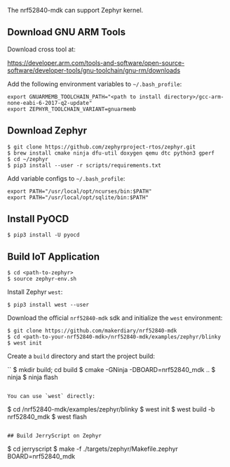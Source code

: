 
The nrf52840-mdk can support Zephyr kernel.

## Download GNU ARM Tools

Download cross tool at:

https://developer.arm.com/tools-and-software/open-source-software/developer-tools/gnu-toolchain/gnu-rm/downloads

Add the following environment variables to `~/.bash_profile`:

```
export GNUARMEMB_TOOLCHAIN_PATH="<path to install directory>/gcc-arm-none-eabi-6-2017-q2-update"
export ZEPHYR_TOOLCHAIN_VARIANT=gnuarmemb
```

## Download Zephyr

```
$ git clone https://github.com/zephyrproject-rtos/zephyr.git
$ brew install cmake ninja dfu-util doxygen qemu dtc python3 gperf
$ cd ~/zephyr
$ pip3 install --user -r scripts/requirements.txt
```

Add variable configs to `~/.bash_profile`:

```
export PATH="/usr/local/opt/ncurses/bin:$PATH"
export PATH="/usr/local/opt/sqlite/bin:$PATH"
```

## Install PyOCD

```
$ pip3 install -U pyocd
```

## Build IoT Application

```
$ cd <path-to-zephyr>
$ source zephyr-env.sh
```

Install Zephyr `west`:

```
$ pip3 install west --user
```

Download the official `nrf52840-mdk` sdk and initialize the `west` environment:

```
$ git clone https://github.com/makerdiary/nrf52840-mdk
$ cd <path-to-your-nrf52840-mdk>/nrf52840-mdk/examples/zephyr/blinky
$ west init
```

Create a `build` directory and start the project build:

``
$ mkdir build; cd build
$ cmake -GNinja -DBOARD=nrf52840_mdk ..
$ ninja
$ ninja flash
```

You can use `west` directly:

```
$ cd <path-to-your-nrf52840-mdk>/nrf52840-mdk/examples/zephyr/blinky
$ west init
$ west build -b nrf52840_mdk 
$ west flash
```

## Build JerryScript on Zephyr

```
$ cd jerryscript
$ make -f ./targets/zephyr/Makefile.zephyr BOARD=nrf52840_mdk
```
